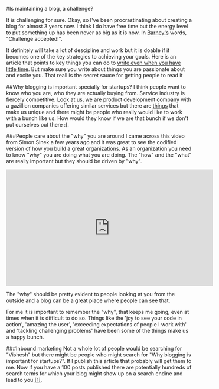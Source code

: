 #Is maintaining a blog, a challenge?

It is challenging for sure. Okay, so I've been procrastinating about creating a blog for almost 3 years now. I think I do have free time but the energy level to put something up has been never as big as it is now. In [Barney's](http://en.wikipedia.org/wiki/Barney_Stinson) words, "Challenge accepted!".

It definitely will take a lot of descipline and work but it is doable if it becomes one of the key strategies to achieving your goals. Here is an article that points to key things you can do to [write even when you have little time](http://michaelhyatt.com/no-time-to-blog.html). But make sure you write about things you are passionate about and excite you. That reall is the secret sauce for getting people to read it 

##Why blogging is important specially for startups?
I think people want to know who you are, who they are actually buying from. Service industry is fiercely competitive. Look at us, [we](http://causecode.com) are product development company with a gazillion companies offering similar services but there are [things](http://causecode.com) that make us unique and there might be people who really would like to work with a bunch like us. How would they know if we are that bunch if we don't put ourselves out there :).

###People care about the "why" you are around
I came across this video from Simon Sinek a few years ago and it was great to see the codified version of how you build a great organizations. As an organization you need to know "why" you are doing what you are doing. The "how" and the "what" are really important but they should be driven by "why".

<iframe src="https://embed-ssl.ted.com/talks/lang/en/simon_sinek_how_great_leaders_inspire_action.html" width="560" height="315" frameborder="0" scrolling="no" webkitAllowFullScreen mozallowfullscreen allowFullScreen></iframe>

The "why" should be pretty evident to people looking at you from the outside and a blog can be a great place where people can see that.

For me it is important to remember the "why", that keeps me going, even at times when it is difficult to do so. Things like the 'joy to see your code in action', 'amazing the user', 'exceeding expectations of people I work with' and 'tackling challenging problems' have been some of the things make us a happy bunch. 

###Inbound marketing
Not a whole lot of people would be searching for "Vishesh" but there might be people who might search for "Why blogging is important for startups?". If I publish this article that probably will get them to me. Now if you have a 100 posts published there are potentially hundreds of search terms for which your blog might show up on a search endine and lead to you [[1]](http://blog.hubspot.com/marketing/why-business-blogging-works).